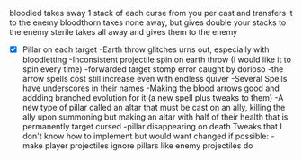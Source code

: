 bloodied takes away 1 stack of each curse from you per cast and transfers it to the enemy
bloodthorn takes none away, but gives double your stacks to the enemy
sterile takes all away and gives them to the enemy

- [x] Pillar on each target
-Earth throw glitches urns out, especially with bloodletting
-Inconsistent projectile spin on earth throw (I would like it to spin every time)
-forwarded target stomp error caught by dorioso
-the arrow spells cost still increase even with endless quiver
-Several Spells have underscores in their names
-Making the blood arrows good and addding branched evolution for it (a new spell plus tweaks to them)
-A new type of pillar called an altar that must be cast on an ally, killing the ally upon summoning but making an altar with half of their health that is permanently target cursed
-pillar disappearing on death 
Tweaks that I don't know how to implement but would want changed if possible:
-make player projectiles ignore pillars like enemy projectiles do